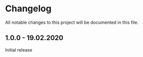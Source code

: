 # Changelog
All notable changes to this project will be documented in this file.

## 1.0.0 - 19.02.2020

Initial release
